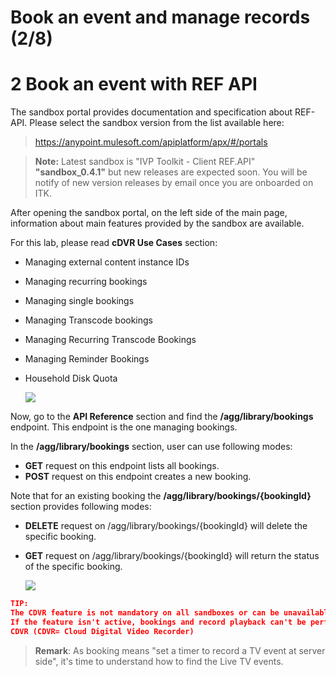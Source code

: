 #  Book an event and manage records (2/8)




# 2 Book an event with REF API

The sandbox portal provides documentation and specification about REF-API.
Please select the sandbox version from the list available here:
> https://anypoint.mulesoft.com/apiplatform/apx/#/portals

> **Note:**
>  Latest sandbox is "IVP Toolkit - Client REF.API"	**"sandbox_0.4.1"** but new releases are expected soon.
You will be notify of new version releases by email once you are onboarded on ITK.


After opening the sandbox portal, on the left side of the main page, information about main features provided by the sandbox are available.

For this lab, please read **cDVR Use Cases** section:
- Managing external content instance IDs
- Managing recurring bookings
- Managing single bookings
- Managing Transcode bookings
- Managing Recurring Transcode Bookings
- Managing Reminder Bookings
- Household Disk Quota

  ![](/posts/files/itk-book-event-103/assets/images/Start-REF-API-103-01_refapi.jpg)<br/>



Now, go to the **API Reference** section and find the **/agg/library/bookings** endpoint.
This endpoint is the one managing bookings.

In the  **/agg/library/bookings** section, user can use following modes:

- **GET** request on this endpoint lists all bookings.
- **POST** request on this endpoint creates a new booking.


Note that for an existing booking the  **/agg/library/bookings/{bookingId}** section provides following modes:

- **DELETE** request on /agg/library/bookings/{bookingId} will delete the specific booking.
- **GET** request on /agg/library/bookings/{bookingId} will return the status of the specific booking.


  ![](/posts/files/itk-book-event-103/assets/images/Start-REF-API-103-02_refapi.jpg)<br/>





```json
TIP:
The CDVR feature is not mandatory on all sandboxes or can be unavailable.
If the feature isn't active, bookings and record playback can't be performed.
CDVR (CDVR= Cloud Digital Video Recorder)
```
> 
> **Remark**:
> As booking means "set a timer to record a TV event at server side", it's time to understand how to find the Live TV events.